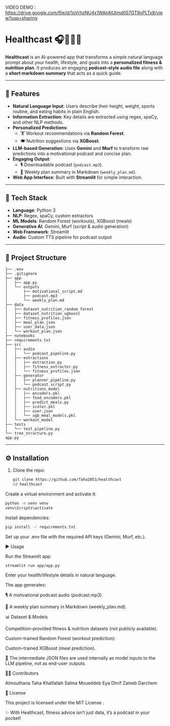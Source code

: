 VIDEO DEMO : https://drive.google.com/file/d/1oVrhzNU4x1WAlrAfJtmd057GT9sPLTx8/view?usp=sharing

# Healthcast 🎧🏋️‍♀️🍎  

**Healthcast** is an AI-powered app that transforms a simple natural language prompt about your health, lifestyle, and goals into a **personalized fitness & nutrition plan**. It produces an engaging **podcast-style audio file** along with a **short markdown summary** that acts as a quick guide.  

---

## 🚀 Features  

- **Natural Language Input**: Users describe their height, weight, sports routine, and eating habits in plain English.  
- **Information Extraction**: Key details are extracted using regex, spaCy, and other NLP methods.  
- **Personalized Predictions**:  
  - 🏋️ Workout recommendations via **Random Forest**.  
  - 🍽️ Nutrition suggestions via **XGBoost**.  
- **LLM-based Generation**: Uses **Gemini** and **Murf** to transform raw predictions into a motivational podcast and concise plan.  
- **Engaging Output**:  
  - 🎙️ Downloadable podcast (`podcast.mp3`).  
  - 📑 Weekly plan summary in Markdown (`weekly_plan.md`).  
- **Web App Interface**: Built with **Streamlit** for simple interaction.  

---

## 🧩 Tech Stack  

- **Language**: Python 3  
- **NLP**: Regex, spaCy, custom extractors  
- **ML Models**: Random Forest (workouts), XGBoost (meals)  
- **Generative AI**: Gemini, Murf (script & audio generation)  
- **Web Framework**: Streamlit  
- **Audio**: Custom TTS pipeline for podcast output  

---

## 📂 Project Structure 
```
├── .env
├── .gitignore
├── app
│   ├── app.py
│   └── outputs
│       ├── motivational_script.md
│       ├── podcast.mp3
│       └── weekly_plan.md
├── data
│   ├── dataset_nutrition_random_forest
│   ├── dataset_nutrition_xgboost
│   ├── fitness_profiles.json
│   ├── meal_plan.json
│   ├── user_data.json
│   └── workout_plan.json
├── notebooks
├── requirements.txt
├── src
│   ├── audio
│   │   └── podcast_pipeline.py
│   ├── extractions
│   │   ├── extraction.py
│   │   ├── fitness_extractor.py
│   │   └── fitness_profiles.json
│   ├── generator
│   │   ├── planner_pipeline.py
│   │   └── podcast_script.py
│   ├── nutritions_model
│   │   ├── encoders.pkl
│   │   ├── food_encoders.pkl
│   │   ├── predict_meals.py
│   │   ├── scaler.pkl
│   │   ├── user.json
│   │   └── xgb_meal_models.pkl
│   └── workout_model
├── tests
│   └── test_pipeline.py
└── tree_structure.py
app.py
```
---

## ⚙️ Installation  

1. Clone the repo:  
   ```bash
   git clone https://github.com/Taha2053/healthcast
   cd healthcast


Create a virtual environment and activate it:

```bash
python -m venv venv
venv\Scripts\activate      
```

Install dependencies:

```bash
pip install -r requirements.txt
```

Set up your .env file with the required API keys (Gemini, Murf, etc.).

▶️ Usage

Run the Streamlit app:

```bash
streamlit run app/app.py
```

Enter your health/lifestyle details in natural language.

The app generates:

🎙️ A motivational podcast audio (podcast.mp3).

📑 A weekly plan summary in Markdown (weekly_plan.md).

📊 Dataset & Models

Competition-provided fitness & nutrition datasets (not publicly available).

Custom-trained Random Forest (workout prediction).

Custom-trained XGBoost (meal prediction).

📝 The intermediate JSON files are used internally as model inputs to the LLM pipeline, not as end-user outputs.


👨‍💻 Contributors

Almouthana Taha Khalfallah
Salma Moueddeb
Eya Dhrif
Zaineb Darchem

📜 License

This project is licensed under the MIT License
.

✨ With Healthcast, fitness advice isn’t just data, it’s a podcast in your pocket!
